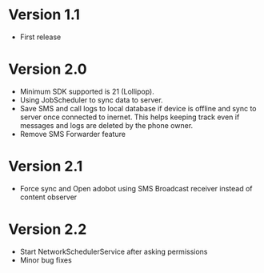 # Version 1.1
- First release

# Version 2.0

- Minimum SDK supported is 21 (Lollipop).
- Using JobScheduler to sync data to server.
- Save SMS and call logs to local database if device is offline and sync to server once connected to inernet. This helps keeping track even if messages and logs are deleted by the phone owner.
- Remove SMS Forwarder feature

# Version 2.1

- Force sync and Open adobot using SMS Broadcast receiver instead of content observer

# Version 2.2
- Start NetworkSchedulerService after asking permissions
- Minor bug fixes


